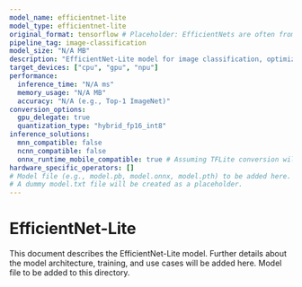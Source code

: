 ```yaml
---
model_name: efficientnet-lite
model_type: efficientnet-lite
original_format: tensorflow # Placeholder: EfficientNets are often from TensorFlow
pipeline_tag: image-classification
model_size: "N/A MB"
description: "EfficientNet-Lite model for image classification, optimized for edge devices."
target_devices: ["cpu", "gpu", "npu"]
performance:
  inference_time: "N/A ms"
  memory_usage: "N/A MB"
  accuracy: "N/A (e.g., Top-1 ImageNet)"
conversion_options:
  gpu_delegate: true
  quantization_type: "hybrid_fp16_int8"
inference_solutions:
  mnn_compatible: false
  ncnn_compatible: false
  onnx_runtime_mobile_compatible: true # Assuming TFLite conversion will make it compatible
hardware_specific_operators: []
# Model file (e.g., model.pb, model.onnx, model.pth) to be added here.
# A dummy model.txt file will be created as a placeholder.
---
```


# EfficientNet-Lite

This document describes the EfficientNet-Lite model.
Further details about the model architecture, training, and use cases will be added here.
Model file to be added to this directory.
